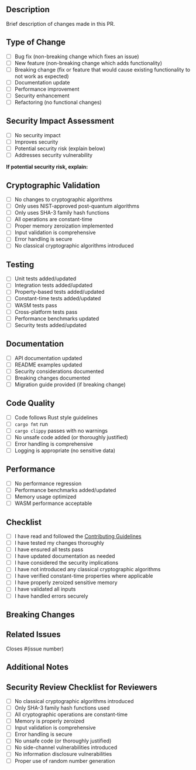 ## Description
Brief description of changes made in this PR.

## Type of Change
- [ ] Bug fix (non-breaking change which fixes an issue)
- [ ] New feature (non-breaking change which adds functionality)
- [ ] Breaking change (fix or feature that would cause existing functionality to not work as expected)
- [ ] Documentation update
- [ ] Performance improvement
- [ ] Security enhancement
- [ ] Refactoring (no functional changes)

## Security Impact Assessment
- [ ] No security impact
- [ ] Improves security
- [ ] Potential security risk (explain below)
- [ ] Addresses security vulnerability

**If potential security risk, explain:**
<!-- Describe any potential security implications -->

## Cryptographic Validation
- [ ] No changes to cryptographic algorithms
- [ ] Only uses NIST-approved post-quantum algorithms
- [ ] Only uses SHA-3 family hash functions
- [ ] All operations are constant-time
- [ ] Proper memory zeroization implemented
- [ ] Input validation is comprehensive
- [ ] Error handling is secure
- [ ] No classical cryptographic algorithms introduced

## Testing
- [ ] Unit tests added/updated
- [ ] Integration tests added/updated
- [ ] Property-based tests added/updated
- [ ] Constant-time tests added/updated
- [ ] WASM tests pass
- [ ] Cross-platform tests pass
- [ ] Performance benchmarks updated
- [ ] Security tests added/updated

## Documentation
- [ ] API documentation updated
- [ ] README examples updated
- [ ] Security considerations documented
- [ ] Breaking changes documented
- [ ] Migration guide provided (if breaking change)

## Code Quality
- [ ] Code follows Rust style guidelines
- [ ] `cargo fmt` run
- [ ] `cargo clippy` passes with no warnings
- [ ] No unsafe code added (or thoroughly justified)
- [ ] Error handling is comprehensive
- [ ] Logging is appropriate (no sensitive data)

## Performance
- [ ] No performance regression
- [ ] Performance benchmarks added/updated
- [ ] Memory usage optimized
- [ ] WASM performance acceptable

## Checklist
- [ ] I have read and followed the [Contributing Guidelines](CONTRIBUTING.md)
- [ ] I have tested my changes thoroughly
- [ ] I have ensured all tests pass
- [ ] I have updated documentation as needed
- [ ] I have considered the security implications
- [ ] I have not introduced any classical cryptographic algorithms
- [ ] I have verified constant-time properties where applicable
- [ ] I have properly zeroized sensitive memory
- [ ] I have validated all inputs
- [ ] I have handled errors securely

## Breaking Changes
<!-- If this is a breaking change, describe what breaks and how to migrate -->

## Related Issues
<!-- Link to any related issues -->
Closes #(issue number)

## Additional Notes
<!-- Any additional information that reviewers should know -->

## Security Review Checklist for Reviewers
- [ ] No classical cryptographic algorithms introduced
- [ ] Only SHA-3 family hash functions used
- [ ] All cryptographic operations are constant-time
- [ ] Memory is properly zeroized
- [ ] Input validation is comprehensive
- [ ] Error handling is secure
- [ ] No unsafe code (or thoroughly justified)
- [ ] No side-channel vulnerabilities introduced
- [ ] No information disclosure vulnerabilities
- [ ] Proper use of random number generation
